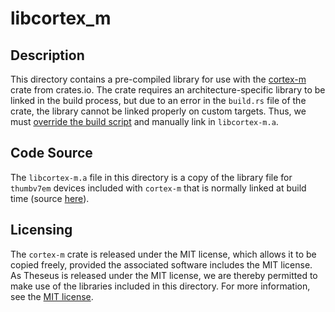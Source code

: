 # libcortex_m

## Description
This directory contains a pre-compiled library for use with the [cortex-m](https://crates.io/crates/cortex-m) crate from crates.io. The crate requires an architecture-specific library to be linked in the build process, but due to an error in the `build.rs` file of the crate, the library cannot be linked properly on custom targets. Thus, we must [override the build script](https://doc.rust-lang.org/cargo/reference/build-scripts.html#overriding-build-scripts) and manually link in `libcortex-m.a`.

## Code Source
The `libcortex-m.a` file in this directory is a copy of the library file for `thumbv7em` devices included with `cortex-m` that is normally linked at build time (source [here](https://github.com/rust-embedded/cortex-m/blob/master/bin/thumbv7em-none-eabi.a)).

## Licensing
The `cortex-m` crate is released under the MIT license, which allows it to be copied freely, provided the associated software includes the MIT license. As Theseus is released under the MIT license, we are thereby permitted to make use of the libraries included in this directory. For more information, see the [MIT license](https://opensource.org/licenses/MIT).